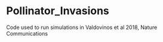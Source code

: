 # Pollinator_Invasions
Code used to run simulations in Valdovinos et al 2018, Nature Communications
